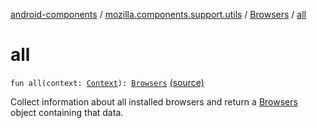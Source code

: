 [android-components](../../index.md) / [mozilla.components.support.utils](../index.md) / [Browsers](index.md) / [all](./all.md)

# all

`fun all(context: `[`Context`](https://developer.android.com/reference/android/content/Context.html)`): `[`Browsers`](index.md) [(source)](https://github.com/mozilla-mobile/android-components/blob/master/components/support/utils/src/main/java/mozilla/components/support/utils/Browsers.kt#L281)

Collect information about all installed browsers and return a [Browsers](index.md) object containing that data.

